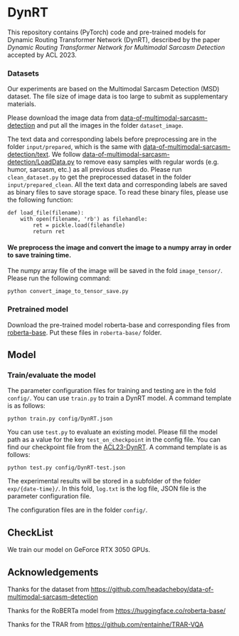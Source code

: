 # DynRT
This repository contains (PyTorch) code and pre-trained models for Dynamic Routing Transformer Network (DynRT), described by the paper *Dynamic Routing Transformer Network for Multimodal Sarcasm Detection* accepted by ACL 2023.

### Datasets
Our experiments are based on the Multimodal Sarcasm Detection (MSD) dataset. The file size of image data is too large to submit as supplementary materials. 

Please download the image data from [data-of-multimodal-sarcasm-detection](https://github.com/headacheboy/data-of-multimodal-sarcasm-detection) and put all the images in the folder `dataset_image`. 

The text data and corresponding labels before preprocessing are in the folder `input/prepared`, which is the same with 
[data-of-multimodal-sarcasm-detection/text](https://github.com/headacheboy/data-of-multimodal-sarcasm-detection/tree/master/text). We follow [data-of-multimodal-sarcasm-detection/LoadData.py](https://github.com/headacheboy/data-of-multimodal-sarcasm-detection/blob/f42b16510208624d91fa545ca9bb64c6335f971e/codes/loadData.py#L80) to remove easy samples with regular words (e.g. humor, sarcasm, etc.) as all previous studies do. Please run `clean_dataset.py` to get the preprocessed dataset in the folder `input/prepared_clean`. All the text data and corresponding labels are saved as binary files to save storage space. To read these binary files, please use the following function:


```
def load_file(filename):
    with open(filename, 'rb') as filehandle:
        ret = pickle.load(filehandle)
        return ret
```


#### We preprocess the image and convert the image to a numpy array in order to save training time.  
The numpy array file of the image will be saved in the fold `image_tensor/`. 
Please run the following command:
```
python convert_image_to_tensor_save.py
```

### Pretrained model
Download the pre-trained model roberta-base and corresponding files from 
[roberta-base](https://huggingface.co/roberta-base/). Put these files in `roberta-base/` folder.



## Model

### Train/evaluate the model
The parameter configuration files for training and testing are in the fold `config/`.
You can use `train.py` to train a DynRT model. A command template is as follows:

```
python train.py config/DynRT.json
```

You can use `test.py` to evaluate an existing model. Please fill the model path as a value for the key  `test_on_checkpoint` in the config file. You can find our checkpoint file from the [ACL23-DynRT](https://drive.google.com/drive/folders/1sV9r-dlESCOeD2xsnpkd_lmgL_4MlT8U?usp=share_link). A command template is as follows:

```
python test.py config/DynRT-test.json
```


The experimental results will be stored in a subfolder of the folder `exp/{date-time}/`. 
In this fold, `log.txt` is the log file, JSON file is the parameter configuration file. 

The configuration files are in the folder `config/`. 



## CheckList 

We train our model on GeForce RTX 3050 GPUs.

## Acknowledgements

Thanks for the dataset from https://github.com/headacheboy/data-of-multimodal-sarcasm-detection

Thanks for the RoBERTa model from https://huggingface.co/roberta-base/

Thanks for the TRAR from https://github.com/rentainhe/TRAR-VQA
